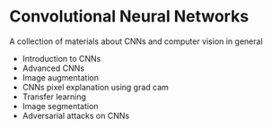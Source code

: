 # Convolutional Neural Networks

A collection of materials about CNNs and computer vision in general
- Introduction to CNNs
- Advanced CNNs
- Image augmentation 
- CNNs pixel explanation using grad cam
- Transfer learning
- Image segmentation 
- Adversarial attacks on CNNs